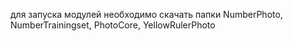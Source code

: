для запуска модулей необходимо скачать папки NumberPhoto, NumberTrainingset, PhotoCore, YellowRulerPhoto
